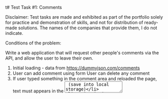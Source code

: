 t# Test Task #1: Comments

Disclaimer: Test tasks are made and exhibited as part of the portfolio solely for practice and demonstration of skills, and not for distribution of ready-made solutions. The names of the companies that provide them, I do not indicate.

Conditions of the problem:

Write a web application that will request other people's comments via the API, and allow the user to leave their own.

1. Initial loading - data from https://dummyjson.com/comments  
2. User can add comment using form  User can delete any comment  
3. If user typed something in the comment area and reloaded the  page, text must appears in the <textarea> (save into local storage)  
4. Design is just example (no need pixel perfect :))

Technology stack:
- HTML, SCSS
- JS
- React
- Redux + Redux Thunk

Example:

![Example](https://github.com/KIBINNANEKO/react-test-task-comments/raw/main/src/assets/template.png)

What I would improve in a real project:
- Would add a loading skeleton
- Better comment text validation
- More animations
- Static or dynamic pagination for loading comments

Demonstration:

![Gif](https://github.com/KIBINNANEKO/react-test-task-comments/blob/main/src/assets/demonstration.gif)
